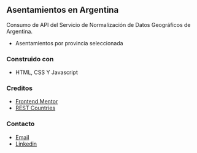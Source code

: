 ## Asentamientos en Argentina

Consumo de API del Servicio de Normalización de Datos Geográficos de Argentina.

* Asentamientos por provincia seleccionada

### Construido con

- HTML, CSS Y Javascript

### Creditos

- [Frontend Mentor](https://www.frontendmentor.io/)
- [REST Countries](https://restcountries.eu/)

### Contacto

- [Email](mailto:becerradiego94@gmail.com)
- [Linkedin](https://www.linkedin.com/in/diego-becerra-516bb5128/)